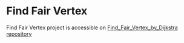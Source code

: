 # Find Fair Vertex

Find Fair Vertex project is accessible on [Find_Fair_Vertex_by_Dijkstra repository](https://github.com/AshkanShakiba/Find_Fair_Vertex_by_Dijkstra)